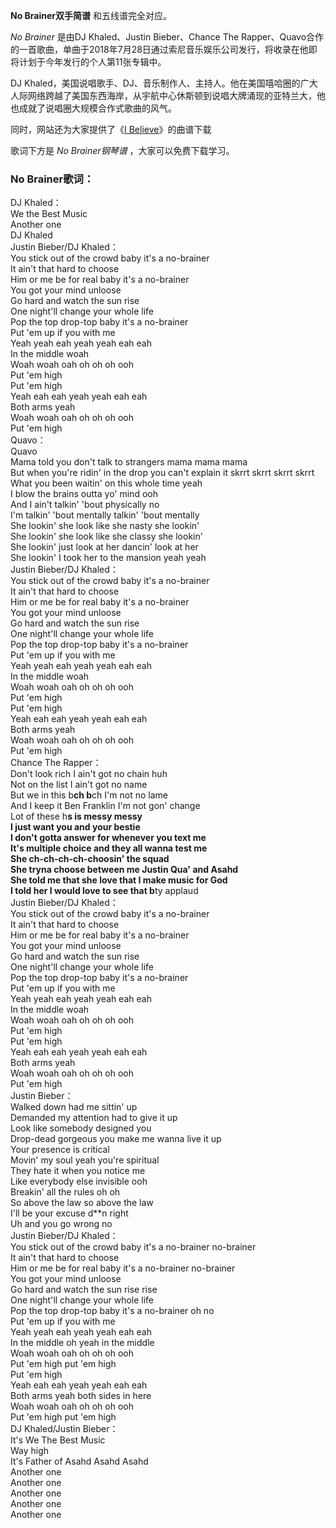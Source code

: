 

**No Brainer双手简谱** 和五线谱完全对应。

_No Brainer_ 是由DJ Khaled、Justin Bieber、Chance The
Rapper、Quavo合作的一首歌曲，单曲于2018年7月28日通过索尼音乐娱乐公司发行，将收录在他即将计划于今年发行的个人第11张专辑中。

DJ
Khaled，美国说唱歌手、DJ、音乐制作人、主持人。他在美国嘻哈圈的广大人际网络跨越了美国东西海岸，从宇航中心休斯顿到说唱大牌涌现的亚特兰大，他也成就了说唱圈大规模合作式歌曲的风气。

同时，网站还为大家提供了《[I Believe](Music-9125-I-Believe-时间的皱折OST.html "I Believe")》的曲谱下载

歌词下方是 _No Brainer钢琴谱_ ，大家可以免费下载学习。

### No Brainer歌词：

DJ Khaled：  
We the Best Music  
Another one  
DJ Khaled  
Justin Bieber/DJ Khaled：  
You stick out of the crowd baby it's a no-brainer  
It ain't that hard to choose  
Him or me be for real baby it's a no-brainer  
You got your mind unloose  
Go hard and watch the sun rise  
One night'll change your whole life  
Pop the top drop-top baby it's a no-brainer  
Put 'em up if you with me  
Yeah yeah eah yeah yeah eah eah  
In the middle woah  
Woah woah oah oh oh oh ooh  
Put 'em high  
Put 'em high  
Yeah eah eah yeah yeah eah eah  
Both arms yeah  
Woah woah oah oh oh oh ooh  
Put 'em high  
Quavo：  
Quavo  
Mama told you don't talk to strangers mama mama mama  
But when you're ridin' in the drop you can't explain it skrrt skrrt skrrt
skrrt  
What you been waitin' on this whole time yeah  
I blow the brains outta yo' mind ooh  
And I ain't talkin' 'bout physically no  
I'm talkin' 'bout mentally talkin' 'bout mentally  
She lookin' she look like she nasty she lookin'  
She lookin' she look like she classy she lookin'  
She lookin' just look at her dancin' look at her  
She lookin' I took her to the mansion yeah yeah  
Justin Bieber/DJ Khaled：  
You stick out of the crowd baby it's a no-brainer  
It ain't that hard to choose  
Him or me be for real baby it's a no-brainer  
You got your mind unloose  
Go hard and watch the sun rise  
One night'll change your whole life  
Pop the top drop-top baby it's a no-brainer  
Put 'em up if you with me  
Yeah yeah eah yeah yeah eah eah  
In the middle woah  
Woah woah oah oh oh oh ooh  
Put 'em high  
Put 'em high  
Yeah eah eah yeah yeah eah eah  
Both arms yeah  
Woah woah oah oh oh oh ooh  
Put 'em high  
Chance The Rapper：  
Don't look rich I ain't got no chain huh  
Not on the list I ain't got no name  
But we in this b**ch b**ch I'm not no lame  
And I keep it Ben Franklin I'm not gon' change  
Lot of these h**s is messy messy  
I just want you and your bestie  
I don't gotta answer for whenever you text me  
It's multiple choice and they all wanna test me  
She ch-ch-ch-ch-choosin' the squad  
She tryna choose between me Justin Qua' and Asahd  
She told me that she love that I make music for God  
I told her I would love to see that b**ty applaud  
Justin Bieber/DJ Khaled：  
You stick out of the crowd baby it's a no-brainer  
It ain't that hard to choose  
Him or me be for real baby it's a no-brainer  
You got your mind unloose  
Go hard and watch the sun rise  
One night'll change your whole life  
Pop the top drop-top baby it's a no-brainer  
Put 'em up if you with me  
Yeah yeah eah yeah yeah eah eah  
In the middle woah  
Woah woah oah oh oh oh ooh  
Put 'em high  
Put 'em high  
Yeah eah eah yeah yeah eah eah  
Both arms yeah  
Woah woah oah oh oh oh ooh  
Put 'em high  
Justin Bieber：  
Walked down had me sittin' up  
Demanded my attention had to give it up  
Look like somebody designed you  
Drop-dead gorgeous you make me wanna live it up  
Your presence is critical  
Movin' my soul yeah you're spiritual  
They hate it when you notice me  
Like everybody else invisible ooh  
Breakin' all the rules oh oh  
So above the law so above the law  
I'll be your excuse d**n right  
Uh and you go wrong no  
Justin Bieber/DJ Khaled：  
You stick out of the crowd baby it's a no-brainer no-brainer  
It ain't that hard to choose  
Him or me be for real baby it's a no-brainer no-brainer  
You got your mind unloose  
Go hard and watch the sun rise rise  
One night'll change your whole life  
Pop the top drop-top baby it's a no-brainer oh no  
Put 'em up if you with me  
Yeah yeah eah yeah yeah eah eah  
In the middle oh yeah in the middle  
Woah woah oah oh oh oh ooh  
Put 'em high put 'em high  
Put 'em high  
Yeah eah eah yeah yeah eah eah  
Both arms yeah both sides in here  
Woah woah oah oh oh oh ooh  
Put 'em high put 'em high  
DJ Khaled/Justin Bieber：  
It's We The Best Music  
Way high  
It's Father of Asahd Asahd Asahd  
Another one  
Another one  
Another one  
Another one  
Another one

